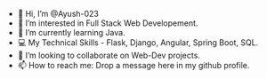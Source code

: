 - 👋 Hi, I’m @Ayush-023
- 👀 I’m interested in Full Stack Web Developement.
- 🌱 I’m currently learning Java.
- 💻 My Technical Skills - Flask, Django, Angular, Spring Boot, SQL.
- 💞️ I’m looking to collaborate on Web-Dev projects.
- 📫 How to reach me: Drop a message here in my github profile.

<!---
Ayush-023/Ayush-023 is a ✨ special ✨ repository because its `README.md` (this file) appears on your GitHub profile.
You can click the Preview link to take a look at your changes.
--->

